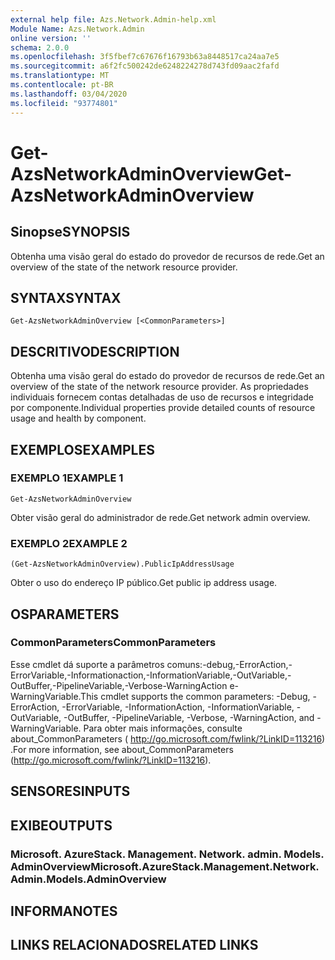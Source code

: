 ```yaml
---
external help file: Azs.Network.Admin-help.xml
Module Name: Azs.Network.Admin
online version: ''
schema: 2.0.0
ms.openlocfilehash: 3f5fbef7c67676f16793b63a8448517ca24aa7e5
ms.sourcegitcommit: a6f2fc500242de6248224278d743fd09aac2fafd
ms.translationtype: MT
ms.contentlocale: pt-BR
ms.lasthandoff: 03/04/2020
ms.locfileid: "93774801"
---
```

# <span data-ttu-id="7d33e-101">Get-AzsNetworkAdminOverview</span><span class="sxs-lookup"><span data-stu-id="7d33e-101">Get-AzsNetworkAdminOverview</span></span>

## <span data-ttu-id="7d33e-102">Sinopse</span><span class="sxs-lookup"><span data-stu-id="7d33e-102">SYNOPSIS</span></span>
<span data-ttu-id="7d33e-103">Obtenha uma visão geral do estado do provedor de recursos de rede.</span><span class="sxs-lookup"><span data-stu-id="7d33e-103">Get an overview of the state of the network resource provider.</span></span>

## <span data-ttu-id="7d33e-104">SYNTAX</span><span class="sxs-lookup"><span data-stu-id="7d33e-104">SYNTAX</span></span>

```
Get-AzsNetworkAdminOverview [<CommonParameters>]
```

## <span data-ttu-id="7d33e-105">DESCRITIVO</span><span class="sxs-lookup"><span data-stu-id="7d33e-105">DESCRIPTION</span></span>
<span data-ttu-id="7d33e-106">Obtenha uma visão geral do estado do provedor de recursos de rede.</span><span class="sxs-lookup"><span data-stu-id="7d33e-106">Get an overview of the state of the network resource provider.</span></span> <span data-ttu-id="7d33e-107">As propriedades individuais fornecem contas detalhadas de uso de recursos e integridade por componente.</span><span class="sxs-lookup"><span data-stu-id="7d33e-107">Individual properties provide detailed counts of resource usage and health by component.</span></span>

## <span data-ttu-id="7d33e-108">EXEMPLOS</span><span class="sxs-lookup"><span data-stu-id="7d33e-108">EXAMPLES</span></span>

### <span data-ttu-id="7d33e-109">EXEMPLO 1</span><span class="sxs-lookup"><span data-stu-id="7d33e-109">EXAMPLE 1</span></span>
```
Get-AzsNetworkAdminOverview
```

<span data-ttu-id="7d33e-110">Obter visão geral do administrador de rede.</span><span class="sxs-lookup"><span data-stu-id="7d33e-110">Get network admin overview.</span></span>

### <span data-ttu-id="7d33e-111">EXEMPLO 2</span><span class="sxs-lookup"><span data-stu-id="7d33e-111">EXAMPLE 2</span></span>
```
(Get-AzsNetworkAdminOverview).PublicIpAddressUsage
```

<span data-ttu-id="7d33e-112">Obter o uso do endereço IP público.</span><span class="sxs-lookup"><span data-stu-id="7d33e-112">Get public ip address usage.</span></span>

## <span data-ttu-id="7d33e-113">OS</span><span class="sxs-lookup"><span data-stu-id="7d33e-113">PARAMETERS</span></span>

### <span data-ttu-id="7d33e-114">CommonParameters</span><span class="sxs-lookup"><span data-stu-id="7d33e-114">CommonParameters</span></span>
<span data-ttu-id="7d33e-115">Esse cmdlet dá suporte a parâmetros comuns:-debug,-ErrorAction,-ErrorVariable,-Informationaction,-InformationVariable,-OutVariable,-OutBuffer,-PipelineVariable,-Verbose-WarningAction e-WarningVariable.</span><span class="sxs-lookup"><span data-stu-id="7d33e-115">This cmdlet supports the common parameters: -Debug, -ErrorAction, -ErrorVariable, -InformationAction, -InformationVariable, -OutVariable, -OutBuffer, -PipelineVariable, -Verbose, -WarningAction, and -WarningVariable.</span></span> <span data-ttu-id="7d33e-116">Para obter mais informações, consulte about_CommonParameters ( http://go.microsoft.com/fwlink/?LinkID=113216) .</span><span class="sxs-lookup"><span data-stu-id="7d33e-116">For more information, see about_CommonParameters (http://go.microsoft.com/fwlink/?LinkID=113216).</span></span>

## <span data-ttu-id="7d33e-117">SENSORES</span><span class="sxs-lookup"><span data-stu-id="7d33e-117">INPUTS</span></span>

## <span data-ttu-id="7d33e-118">EXIBE</span><span class="sxs-lookup"><span data-stu-id="7d33e-118">OUTPUTS</span></span>

### <span data-ttu-id="7d33e-119">Microsoft. AzureStack. Management. Network. admin. Models. AdminOverview</span><span class="sxs-lookup"><span data-stu-id="7d33e-119">Microsoft.AzureStack.Management.Network.Admin.Models.AdminOverview</span></span>

## <span data-ttu-id="7d33e-120">INFORMA</span><span class="sxs-lookup"><span data-stu-id="7d33e-120">NOTES</span></span>

## <span data-ttu-id="7d33e-121">LINKS RELACIONADOS</span><span class="sxs-lookup"><span data-stu-id="7d33e-121">RELATED LINKS</span></span>
